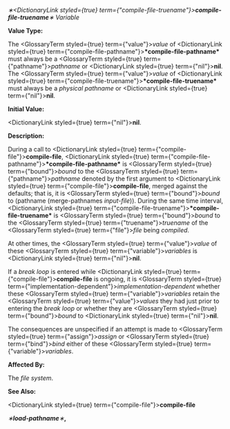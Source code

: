 *∗<DictionaryLink styled={true} term={"compile-file-truename"}><b>*compile-file-truename*</b></DictionaryLink>∗ Variable* 



**Value Type:** 



The <GlossaryTerm styled={true} term={"value"}><i>value</i></GlossaryTerm> of <DictionaryLink styled={true} term={"compile-file-pathname"}><b>\*compile-file-pathname\*</b></DictionaryLink> must always be a <GlossaryTerm styled={true} term={"pathname"}><i>pathname</i></GlossaryTerm> or <DictionaryLink styled={true} term={"nil"}><b>nil</b></DictionaryLink>. The <GlossaryTerm styled={true} term={"value"}><i>value</i></GlossaryTerm> of <DictionaryLink styled={true} term={"compile-file-truename"}><b>\*compile-file-truename\*</b></DictionaryLink> must always be a *physical pathname* or <DictionaryLink styled={true} term={"nil"}><b>nil</b></DictionaryLink>. 



**Initial Value:** 



<DictionaryLink styled={true} term={"nil"}><b>nil</b></DictionaryLink>. 



**Description:** 



During a call to <DictionaryLink styled={true} term={"compile-file"}><b>compile-file</b></DictionaryLink>, <DictionaryLink styled={true} term={"compile-file-pathname"}><b>\*compile-file-pathname\*</b></DictionaryLink> is <GlossaryTerm styled={true} term={"bound"}><i>bound</i></GlossaryTerm> to the <GlossaryTerm styled={true} term={"pathname"}><i>pathname</i></GlossaryTerm> denoted by the first argument to <DictionaryLink styled={true} term={"compile-file"}><b>compile-file</b></DictionaryLink>, merged against the defaults; that is, it is <GlossaryTerm styled={true} term={"bound"}><i>bound</i></GlossaryTerm> to (pathname (merge-pathnames *input-file*)). During the same time interval, <DictionaryLink styled={true} term={"compile-file-truename"}><b>\*compile-file-truename\*</b></DictionaryLink> is <GlossaryTerm styled={true} term={"bound"}><i>bound</i></GlossaryTerm> to the <GlossaryTerm styled={true} term={"truename"}><i>truename</i></GlossaryTerm> of the <GlossaryTerm styled={true} term={"file"}><i>file</i></GlossaryTerm> being *compiled*. 



At other times, the <GlossaryTerm styled={true} term={"value"}><i>value</i></GlossaryTerm> of these <GlossaryTerm styled={true} term={"variable"}><i>variables</i></GlossaryTerm> is <DictionaryLink styled={true} term={"nil"}><b>nil</b></DictionaryLink>. 



If a *break loop* is entered while <DictionaryLink styled={true} term={"compile-file"}><b>compile-file</b></DictionaryLink> is ongoing, it is <GlossaryTerm styled={true} term={"implementation-dependent"}><i>implementation-dependent</i></GlossaryTerm> whether these <GlossaryTerm styled={true} term={"variable"}><i>variables</i></GlossaryTerm> retain the <GlossaryTerm styled={true} term={"value"}><i>values</i></GlossaryTerm> they had just prior to entering the *break loop* or whether they are <GlossaryTerm styled={true} term={"bound"}><i>bound</i></GlossaryTerm> to <DictionaryLink styled={true} term={"nil"}><b>nil</b></DictionaryLink>. 



The consequences are unspecified if an attempt is made to <GlossaryTerm styled={true} term={"assign"}><i>assign</i></GlossaryTerm> or <GlossaryTerm styled={true} term={"bind"}><i>bind</i></GlossaryTerm> either of these <GlossaryTerm styled={true} term={"variable"}><i>variables</i></GlossaryTerm>. 



**Affected By:** 



The *file system*. 



**See Also:** 



<DictionaryLink styled={true} term={"compile-file"}><b>compile-file</b></DictionaryLink> 







 



 



*∗***load-pathname***∗***,** 